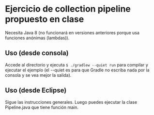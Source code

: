 # Ejercicio de collection pipeline propuesto en clase
Necesita Java 8 (no funcionará en versiones anteriores porque usa funciones anónimas (lambdas)).

## Uso (desde consola)
Accede al directorio y ejecuta `$ ./gradlew --quiet run` para compilar y ejecutar el ejemplo (el --quiet es para que Gradle no escriba nada por la consola y se vea mejor la salida).

## Uso (desde Eclipse)
Sigue las instrucciones generales. Luego puedes ejecutar la clase Pipeline.java que tiene función main.
